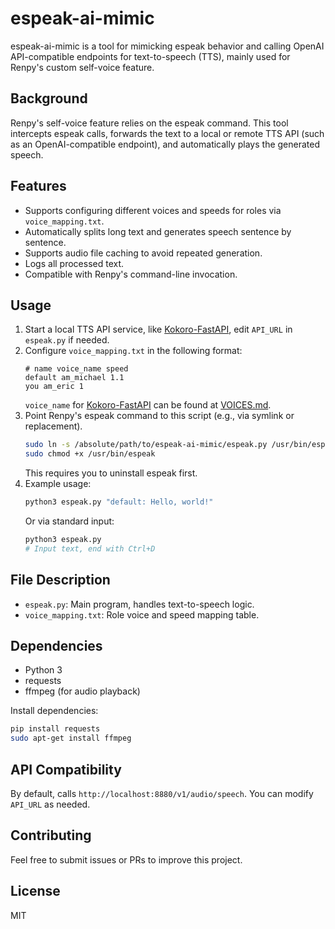 
# espeak-ai-mimic
espeak-ai-mimic is a tool for mimicking espeak behavior and calling OpenAI API-compatible endpoints for text-to-speech (TTS), mainly used for Renpy's custom self-voice feature.

## Background
Renpy's self-voice feature relies on the espeak command. This tool intercepts espeak calls, forwards the text to a local or remote TTS API (such as an OpenAI-compatible endpoint), and automatically plays the generated speech.

## Features
- Supports configuring different voices and speeds for roles via `voice_mapping.txt`.
- Automatically splits long text and generates speech sentence by sentence.
- Supports audio file caching to avoid repeated generation.
- Logs all processed text.
- Compatible with Renpy's command-line invocation.

## Usage
1. Start a local TTS API service, like [Kokoro-FastAPI](https://github.com/remsky/Kokoro-FastAPI), edit `API_URL` in `espeak.py` if needed.
2. Configure `voice_mapping.txt` in the following format:
	```
	# name voice_name speed
	default am_michael 1.1
	you am_eric 1
	```
	`voice_name` for [Kokoro-FastAPI](https://github.com/remsky/Kokoro-FastAPI) can be found at [VOICES.md](https://huggingface.co/hexgrad/Kokoro-82M/blob/main/VOICES.md).
3. Point Renpy's espeak command to this script (e.g., via symlink or replacement).
	```bash
	sudo ln -s /absolute/path/to/espeak-ai-mimic/espeak.py /usr/bin/espeak
	sudo chmod +x /usr/bin/espeak
	```
	This requires you to uninstall espeak first.
4. Example usage:
	```bash
	python3 espeak.py "default: Hello, world!"
	```
	Or via standard input:
	```bash
	python3 espeak.py
	# Input text, end with Ctrl+D
	```

## File Description
- `espeak.py`: Main program, handles text-to-speech logic.
- `voice_mapping.txt`: Role voice and speed mapping table.

## Dependencies
- Python 3
- requests
- ffmpeg (for audio playback)

Install dependencies:
```bash
pip install requests
sudo apt-get install ffmpeg
```

## API Compatibility
By default, calls `http://localhost:8880/v1/audio/speech`. You can modify `API_URL` as needed.

## Contributing
Feel free to submit issues or PRs to improve this project.

## License
MIT